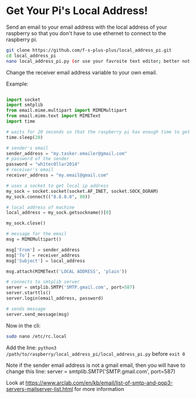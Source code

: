 # Get Your Pi's Local Address!
Send an email to your email address with the local address of your raspberry so that you don't have to use ethernet to connect to the raspberry pi.


```bash
git clone https://github.com/f-s-plus-plus/local_address_pi.git
cd local_address_pi
nano local_address_pi.py (or use your favroite text editor; better not be vim tho)
```


Change the receiver email address variable to your own email.

Example:

```python

import socket
import smtplib
from email.mime.multipart import MIMEMultipart
from email.mime.text import MIMEText
import time

# waits for 20 seconds so that the raspberry pi has enough time to get a local ip address
time.sleep(20)

# sender's email
sender_address = "my.tasker.emailer@gmail.com"
# password of the sender
password = "wh1tec0llar2014"
# receiver's email
receiver_address = "my.email@gmail.com"

# uses a socket to get local ip address
my_sock = socket.socket(socket.AF_INET, socket.SOCK_DGRAM)
my_sock.connect(("8.8.8.8", 80))

# local address of machine
local_address = my_sock.getsockname()[0]

my_sock.close()

# message for the email
msg = MIMEMultipart()

msg['From'] = sender_address
msg['To'] = receiver_address
msg['Subject'] = local_address

msg.attach(MIMEText('LOCAL ADDRESS', 'plain'))

# connects to smtplib server
server = smtplib.SMTP('SMTP.gmail.com', port=587)
server.starttls()
server.login(email_address, password)

# sends message
server.send_message(msg)

```

Now in the cli: 

```bash
sudo nano /etc/rc.local
```

Add the line:
```python3 /path/to/raspberry/local_address_pi/local_address_pi.py```
before 
```exit 0```

Note if the sender email address is not a gmail email, then you will have to change this line:
server = smtplib.SMTP('SMTP.gmail.com', port=587) 

Look at https://www.arclab.com/en/kb/email/list-of-smtp-and-pop3-servers-mailserver-list.html for more information

